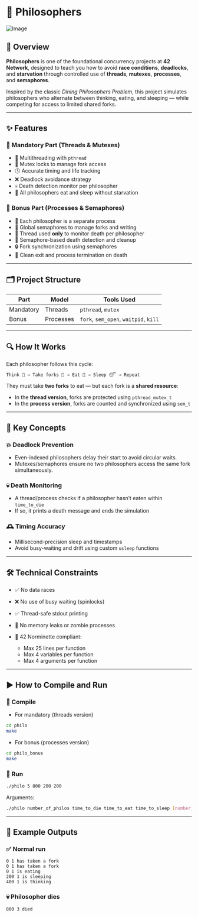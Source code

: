 # 🧠 Philosophers

![Image](https://github.com/user-attachments/assets/fa6687d2-a8ee-4ea1-a266-c27e592b7e4a)

## 📌 Overview

**Philosophers** is one of the foundational concurrency projects at **42 Network**, designed to teach you how to avoid **race conditions**, **deadlocks**, and **starvation** through controlled use of **threads**, **mutexes**, **processes**, and **semaphores**.

Inspired by the classic *Dining Philosophers Problem*, this project simulates philosophers who alternate between thinking, eating, and sleeping — while competing for access to limited shared forks.

---

## ✨ Features

### 🧵 Mandatory Part (Threads & Mutexes)

* 🧠 Multithreading with `pthread`
* 🔐 Mutex locks to manage fork access
* 🕓 Accurate timing and life tracking
* ❌ Deadlock avoidance strategy
* 💀 Death detection monitor per philosopher
* 🍝 All philosophers eat and sleep without starvation

### 🧪 Bonus Part (Processes & Semaphores)

* 🧬 Each philosopher is a separate process
* 🔁 Global semaphores to manage forks and writing
* 🧵 Thread used **only** to monitor death per philosopher
* 🚨 Semaphore-based death detection and cleanup
* 🔒 Fork synchronization using semaphores
* 🧼 Clean exit and process termination on death

---

## 🗂️ Project Structure

| Part      | Model     | Tools Used                            |
| --------- | --------- | ------------------------------------- |
| Mandatory | Threads   | `pthread`, `mutex`                    |
| Bonus     | Processes | `fork`, `sem_open`, `waitpid`, `kill` |

---

## 🔍 How It Works

Each philosopher follows this cycle:

```
Think 🤔 → Take forks 🍴 → Eat 🍝 → Sleep 😴 → Repeat
```

They must take **two forks** to eat — but each fork is a **shared resource**:

* In the **thread version**, forks are protected using `pthread_mutex_t`
* In the **process version**, forks are counted and synchronized using `sem_t`

---

## 🧠 Key Concepts

### 💥 Deadlock Prevention

* Even-indexed philosophers delay their start to avoid circular waits.
* Mutexes/semaphores ensure no two philosophers access the same fork simultaneously.

### 💀 Death Monitoring

* A thread/process checks if a philosopher hasn’t eaten within `time_to_die`
* If so, it prints a death message and ends the simulation

### 🕰️ Timing Accuracy

* Millisecond-precision sleep and timestamps
* Avoid busy-waiting and drift using custom `usleep` functions

---

## 🛠️ Technical Constraints

* ✅ No data races
* ❌ No use of busy waiting (spinlocks)
* ✅ Thread-safe stdout printing
* 🧹 No memory leaks or zombie processes
* 📜 42 Norminette compliant:

  * Max 25 lines per function
  * Max 4 variables per function
  * Max 4 arguments per function

---

## ▶️ How to Compile and Run

### 🔧 Compile

- For mandatory (threads version)
```bash
cd philo
make
```

- For bonus (processes version)
```bash
cd philo_bonus
make
```

### 🚀 Run

```bash
./philo 5 800 200 200
```

Arguments:

```bash
./philo number_of_philos time_to_die time_to_eat time_to_sleep [number_of_times_each_philosopher_must_eat]
```

---

## 🧪 Example Outputs

### ✅ Normal run

```
0 1 has taken a fork
0 1 has taken a fork
0 1 is eating
200 1 is sleeping
400 1 is thinking
```

### 💀 Philosopher dies

```
800 3 died
```
